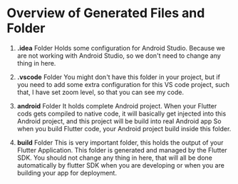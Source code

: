 # Overview of Generated Files and Folder

1. **.idea** Folder
Holds some configuration for Android Studio. Because we are not working with Android Studio, so we don't need to change any thing in here.

2. **.vscode** Folder
You might don't have this folder in your project, but if you need to add some  extra configuration for this VS code project, such that, I have set zoom level, so that you can see my code.

3. **android** Folder
It holds complete Android project. When your Flutter cods gets compiled to native code, it will basically get injected into this Android project, and this project will be build into real Android app
So when you build Flutter code, your Android project build inside this folder.

4. **build** Folder
This is very important folder, this holds the output of your Flutter Application. This folder is generated and managed by the Flutter SDK. You should not change any thing in here, that will all be done automatically by flutter SDK when you are developing or when you are building your app for deployment.
